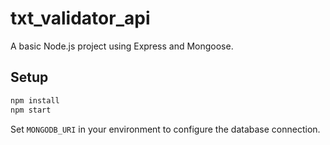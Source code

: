 # txt_validator_api

A basic Node.js project using Express and Mongoose.

## Setup

```bash
npm install
npm start
```

Set `MONGODB_URI` in your environment to configure the database connection.
